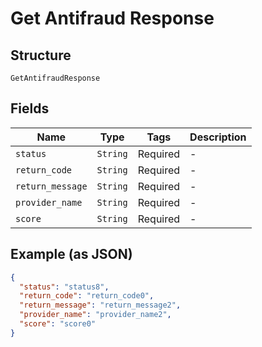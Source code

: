 
# Get Antifraud Response

## Structure

`GetAntifraudResponse`

## Fields

| Name | Type | Tags | Description |
|  --- | --- | --- | --- |
| `status` | `String` | Required | - |
| `return_code` | `String` | Required | - |
| `return_message` | `String` | Required | - |
| `provider_name` | `String` | Required | - |
| `score` | `String` | Required | - |

## Example (as JSON)

```json
{
  "status": "status8",
  "return_code": "return_code0",
  "return_message": "return_message2",
  "provider_name": "provider_name2",
  "score": "score0"
}
```

